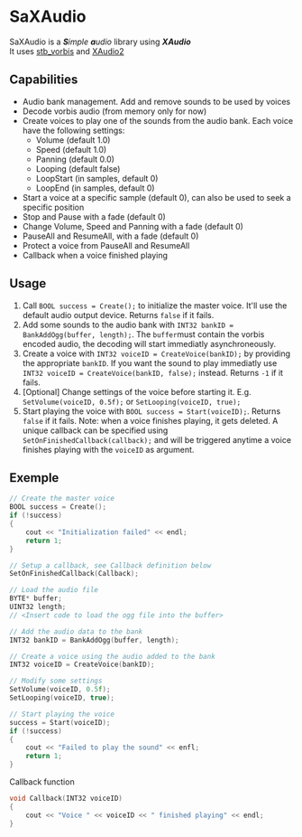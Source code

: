 # SaXAudio
SaXAudio is a _**S**imple **a**udio_ library using _**XAudio**_\
It uses [stb_vorbis](https://github.com/nothings/stb/blob/master/stb_vorbis.c) and [XAudio2](https://learn.microsoft.com/en-us/windows/win32/xaudio2/)

## Capabilities
- Audio bank management. Add and remove sounds to be used by voices
- Decode vorbis audio (from memory only for now)
- Create voices to play one of the sounds from the audio bank. Each voice have the following settings:
  - Volume (default 1.0)
  - Speed (default 1.0)
  - Panning (default 0.0)
  - Looping (default false)
  - LoopStart (in samples, default 0)
  - LoopEnd (in samples, default 0)
- Start a voice at a specific sample (default 0), can also be used to seek a specific position
- Stop and Pause with a fade (default 0)
- Change Volume, Speed and Panning with a fade (default 0)
- PauseAll and ResumeAll, with a fade (default 0)
- Protect a voice from PauseAll and ResumeAll
- Callback when a voice finished playing

## Usage
1. Call `BOOL success = Create();` to initialize the master voice. It'll use the default audio output device. Returns `false` if it fails.
2. Add some sounds to the audio bank with `INT32 bankID = BankAddOgg(buffer, length);`. The `buffer`must contain the vorbis encoded audio, the decoding will start immediatly asynchroneously.
3. Create a voice with `INT32 voiceID = CreateVoice(bankID);` by providing the appropriate `bankID`. If you want the sound to play immediatly use `INT32 voiceID = CreateVoice(bankID, false);` instead. Returns `-1` if it fails.
4. [Optional] Change settings of the voice before starting it. E.g. `SetVolume(voiceID, 0.5f);` or `SetLooping(voiceID, true);`
5. Start playing the voice with `BOOL success = Start(voiceID);`. Returns `false` if it fails.
Note: when a voice finishes playing, it gets deleted. A unique callback can be specified using `SetOnFinishedCallback(callback);` and will be triggered anytime a voice finishes playing with the `voiceID` as argument.

## Exemple
```c++
// Create the master voice
BOOL success = Create();
if (!success)
{
    cout << "Initialization failed" << endl;
    return 1;
}

// Setup a callback, see Callback definition below
SetOnFinishedCallback(Callback);

// Load the audio file
BYTE* buffer;
UINT32 length;
// <Insert code to load the ogg file into the buffer>

// Add the audio data to the bank
INT32 bankID = BankAddOgg(buffer, length);

// Create a voice using the audio added to the bank
INT32 voiceID = CreateVoice(bankID);

// Modify some settings 
SetVolume(voiceID, 0.5f);
SetLooping(voiceID, true);

// Start playing the voice
success = Start(voiceID);
if (!success)
{
    cout << "Failed to play the sound" << enfl;
    return 1;
}

```
Callback function
```c++
void Callback(INT32 voiceID)
{
    cout << "Voice " << voiceID << " finished playing" << endl;
}
```
